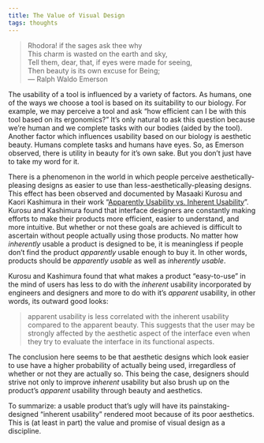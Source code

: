 ```yaml
---
title: The Value of Visual Design
tags: thoughts
---
```


> Rhodora! if the sages ask thee why  
> This charm is wasted on the earth and sky,  
> Tell them, dear, that, if eyes were made for seeing,  
> Then beauty is its own excuse for Being;  
> — Ralph Waldo Emerson

The usability of a tool is influenced by a variety of factors. As humans, one of the ways we choose a tool is based on its suitability to our biology. For example, we may perceive a tool and ask “how efficient can I be with this tool based on its ergonomics?” It’s only natural to ask this question because we’re human and we complete tasks with our bodies (aided by the tool). Another factor which influences usability based on our biology is aesthetic beauty. Humans complete tasks and humans have eyes. So, as Emerson observed, there is utility in beauty for it’s own sake. But you don’t just have to take my word for it.

There is a phenomenon in the world in which people perceive aesthetically-pleasing designs as easier to use than less-aesthetically-pleasing designs. This effect has been observed and documented by Masaaki Kurosu and Kaori Kashimura in their work “[Apparently Usability vs. Inherent Usability](http://www.sigchi.org/chi95/proceedings/shortppr/mk_bdy.htm)”. Kurosu and Kashimura found that interface designers are constantly making efforts to make their products more efficient, easier to understand, and more intuitive. But whether or not these goals are achieved is difficult to ascertain without people actually using those products. No matter how *inherently* usable a product is designed to be, it is meaningless if people don’t find the product *apparently* usable enough to buy it. In other words, products should be *apparently usable* as well as *inherently usable*.

Kurosu and Kashimura found that what makes a product “easy-to-use” in the mind of users has less to do with the *inherent* usability incorporated by engineers and designers and more to do with it’s *apparent* usability, in other words, its outward good looks:

> apparent usability is less correlated with the inherent usability compared to the apparent beauty. This suggests that the user may be strongly affected by the aesthetic aspect of the interface even when they try to evaluate the interface in its functional aspects.

The conclusion here seems to be that aesthetic designs which look easier to use have a higher probability of actually being used, irregardless of whether or not they are actually so. This being the case, designers should strive not only to improve *inherent* usability but also brush up on the product’s *apparent* usability through beauty and aesthetics.

To summarize: a usable product that’s ugly will have its painstaking-designed “inherent usability” rendered moot because of its poor aesthetics. This is (at least in part) the value and promise of visual design as a discipline. 
